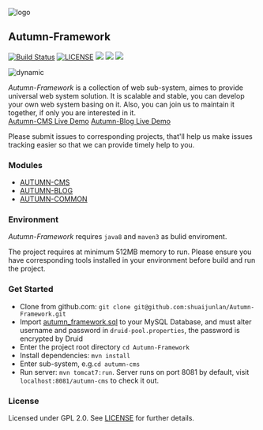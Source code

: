 ![logo](https://github.com/shuaijunlan/Autumn-Framework/raw/master/Autumn.png)
## Autumn-Framework
[![Build Status](https://travis-ci.org/shuaijunlan/Autumn-Framework.svg?branch=master)](https://travis-ci.org/shuaijunlan/Autumn-Framework)  [![LICENSE](https://img.shields.io/aur/license/yaourt.svg)](https://github.com/shuaijunlan/Autumn-Framework/blob/master/LICENSE) ![](https://img.shields.io/github/stars/shuaijunlan/Autumn-Framework.svg) ![](https://img.shields.io/github/tag/shuaijunlan/Autumn-Framework.svg) ![](https://img.shields.io/github/release/shuaijunlan/Autumn-Framework.svg)</br>

![dynamic](https://github.com/shuaijunlan/Autumn-Framework/raw/master/dynamic.gif)

*Autumn-Framework* is a collection of web sub-system, aimes to provide universal web system solution. It is scalable and stable, you can develop your own web system  basing on it. Also, you can join us to maintain it together, if only you are interested in it.</br>
[Autumn-CMS Live Demo](https://shuaijunlan.cn/autumn-cms/)
[Autumn-Blog Live Demo](https://shuaijunlan.cn/autumn-blog/)

Please submit issues to corresponding projects, that'll help us make issues tracking easier so that we can provide timely help to you.

### Modules
* [AUTUMN-CMS](https://github.com/shuaijunlan/Autumn-Framework/tree/master/autumn-cms)
* [AUTUMN-BLOG](https://github.com/shuaijunlan/Autumn-Framework/tree/master/autumn-blog)
* [AUTUMN-COMMON](https://github.com/shuaijunlan/Autumn-Framework/tree/master/autumn-common)

### Environment
*Autumn-Framework* requires `java8` and `maven3` as bulid enviroment.</br>

The project requires at minimum 512MB memory to run. Please ensure you have corresponding tools installed in your environment before build and run the project.

### Get Started
* Clone from github.com:
    `git clone git@github.com:shuaijunlan/Autumn-Framework.git`
* Import [autumn_framework.sql](https://github.com/shuaijunlan/Autumn-Framework/blob/master/autumn_framework.sql) to your MySQL Database, and must alter username and password in `druid-pool.properties`, the password is encrypted by Druid
* Enter the project root directory `cd Autumn-Framework`
* Install dependencies:
    `mvn install`
* Enter sub-system, e.g.`cd autumn-cms`
* Run server:
    `mvn tomcat7:run`. Server runs on port 8081 by default, visit `localhost:8081/autumn-cms` to check it out.

### License

Licensed under GPL 2.0. See [LICENSE](https://github.com/shuaijunlan/Autumn-Framework/blob/master/LICENSE) for further details.